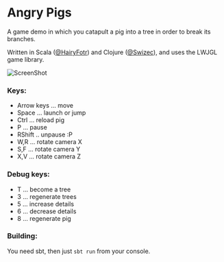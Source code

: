 Angry Pigs
==========

A game demo in which you catapult a pig into a tree in order to break its branches.

Written in Scala ([@HairyFotr](https://twitter.com/HairyFotr)) and Clojure ([@Swizec](https://twitter.com/Swizec)), and uses the LWJGL game library.


![ScreenShot](https://raw.github.com/HairyFotr/AngryPigs/master/doc/stare3.png)

### Keys:
*    Arrow keys ... move
*    Space ... launch or jump
*    Ctrl ... reload pig
*    P ... pause
*    RShift .. unpause :P
*    W,R ... rotate camera X
*    S,F ... rotate camera Y
*    X,V ... rotate camera Z

### Debug keys:
*    T ... become a tree
*    3 ... regenerate trees
*    5 ... increase details
*    6 ... decrease details
*    8 ... regenerate pig

### Building:

You need sbt, then just `sbt run` from your console.
